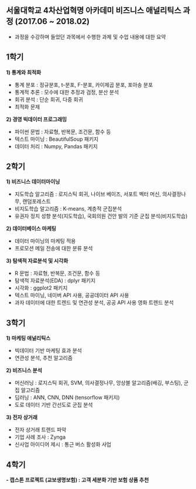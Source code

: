 ## 서울대학교 4차산업혁명 아카데미 비즈니스 애널리틱스 과정 (2017.06 ~ 2018.02)

- 과정을 수강하며 들었던 과목에서 수행한 과제 및 수업 내용에 대한 요약

## 1학기

**1) 통계와 최적화**

- 통계 분포 : 정규분포, t-분포, F-분포, 카이제곱 분포, 포아송 분포
- 통계적 추론 : 모수에 대한 추정과 검정, 분산 분석
- 회귀 분석 : 단순 회귀, 다중 회귀
- 최적화 문제

**2) 경영 빅데이터 프로그래밍**

- 파이썬 문법 : 자료형, 반복문, 조건문, 함수 등
- 텍스트 마이닝 : BeautifulSoup 패키지
- 데이터 처리 : Numpy, Pandas 패키지

## 2학기

**1) 비즈니스 데이터마이닝**

- 지도학습 알고리즘 : 로지스틱 회귀, 나이브 베이즈, 서포트 벡터 머신, 의사결정나무, 랜덤포레스트
- 비지도학습 알고리즘 : K-means, 계층적 군집분석
- 유권자 정치 성향 분석(지도학습), 국회의원 건안 발의 기준 군집 분석(비지도학습) 

**2) 데이터베이스 마케팅**

- 데이터 마이닝의 마케팅 적용
- 프로모션 메일 전송에 대한 분류 분석

**3) 탐색적 자료분석 및 시각화**

- R 문법 : 자료형, 반복문, 조건문, 함수 등
- 탐색적 자료분석(EDA) : dplyr 패키지
- 시각화 : ggplot2 패키지
- 텍스트 마이닝, 네이버 API 사용, 공공데이터 API 사용
- 과자 데이터에 대한 트렌드 및 연관성 분석, 공공 API 사용 영화 트렌드 분석

## 3학기

**1) 마케팅 애널리틱스**

- 빅데이터 기반 마케팅 효과 분석
- 연관성 분석, 추천 알고리즘

**2) 비즈니스 분석**

- 머신러닝 : 로지스틱 회귀, SVM, 의사결정나무, 앙상블 알고리즘(배깅, 부스팅), 군집 알고리즘
- 딥러닝 : ANN, CNN, DNN (tensorflow 패키지)
- 도로 데이터 기반 간선도로 군집 분석

**3) 전자 상거래**

- 전자 상거래 트렌드 파악
- 기업 사례 조사 : Zynga
- 신사업 아이디어 제시 : 통근 버스 활성화 사업

## 4학기

**- 캡스톤 프로젝트 (교보생명보험) : 고객 세분화 기반 보험 상품 추천**
